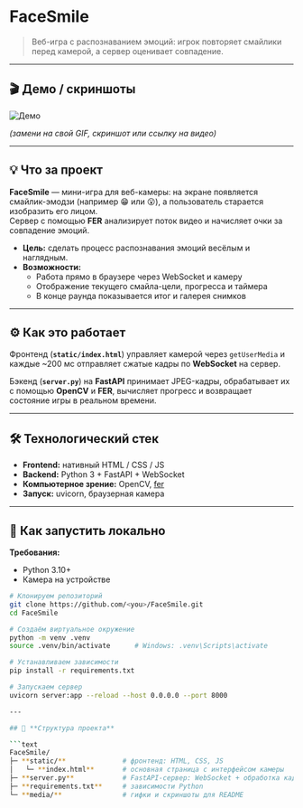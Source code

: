 # FaceSmile

> Веб-игра с распознаванием эмоций: игрок повторяет смайлики перед камерой, а сервер оценивает совпадение.

---

## 🎬 Демо / скриншоты

![Демо](./media/demo.gif)

*(замени на свой GIF, скриншот или ссылку на видео)*

---

## 💡 Что за проект

**FaceSmile** — мини-игра для веб-камеры: на экране появляется смайлик-эмодзи (например 😁 или 😮), а пользователь старается изобразить его лицом.  
Сервер с помощью **FER** анализирует поток видео и начисляет очки за совпадение эмоций.

- **Цель:** сделать процесс распознавания эмоций весёлым и наглядным.  
- **Возможности:**  
  - Работа прямо в браузере через WebSocket и камеру  
  - Отображение текущего смайла-цели, прогресса и таймера  
  - В конце раунда показывается итог и галерея снимков  

---

## ⚙️ Как это работает

Фронтенд (**`static/index.html`**) управляет камерой через `getUserMedia` и каждые ~200 мс отправляет сжатые кадры по **WebSocket** на сервер.

Бэкенд (**`server.py`**) на **FastAPI** принимает JPEG-кадры, обрабатывает их с помощью **OpenCV** и **FER**, вычисляет прогресс и возвращает состояние игры в реальном времени.

---

## 🛠️ Технологический стек

- **Frontend:** нативный HTML / CSS / JS  
- **Backend:** Python 3 + FastAPI + WebSocket  
- **Компьютерное зрение:** OpenCV, [fer](https://github.com/justinshenk/fer)  
- **Запуск:** uvicorn, браузерная камера  

---

## 🚀 Как запустить локально

**Требования:**  
- Python 3.10+  
- Камера на устройстве  

```bash
# Клонируем репозиторий
git clone https://github.com/<you>/FaceSmile.git
cd FaceSmile

# Создаём виртуальное окружение
python -m venv .venv
source .venv/bin/activate      # Windows: .venv\Scripts\activate

# Устанавливаем зависимости
pip install -r requirements.txt

# Запускаем сервер
uvicorn server:app --reload --host 0.0.0.0 --port 8000

---

## 📂 **Структура проекта**

```text
FaceSmile/
├─ **static/**              # фронтенд: HTML, CSS, JS
│   └─ **index.html**       # основная страница с интерфейсом камеры
├─ **server.py**            # FastAPI-сервер: WebSocket + обработка кадров
├─ **requirements.txt**     # зависимости Python
└─ **media/**               # гифки и скриншоты для README
